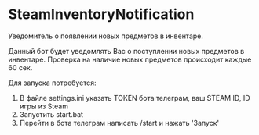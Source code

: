 # SteamInventoryNotification
Уведомитель о появлении новых предметов в инвентаре.

Данный бот будет уведомлять Вас о поступлении новых предметов в инвентаре.
Проверка на наличие новых предметов происходит каждые 60 сек.

Для запуска потребуется:
1. В файле settings.ini указать TOKEN бота телеграм, ваш STEAM ID, ID игры из Steam
2. Запустить start.bat
3. Перейти в бота телеграм написать /start и нажать 'Запуск'

